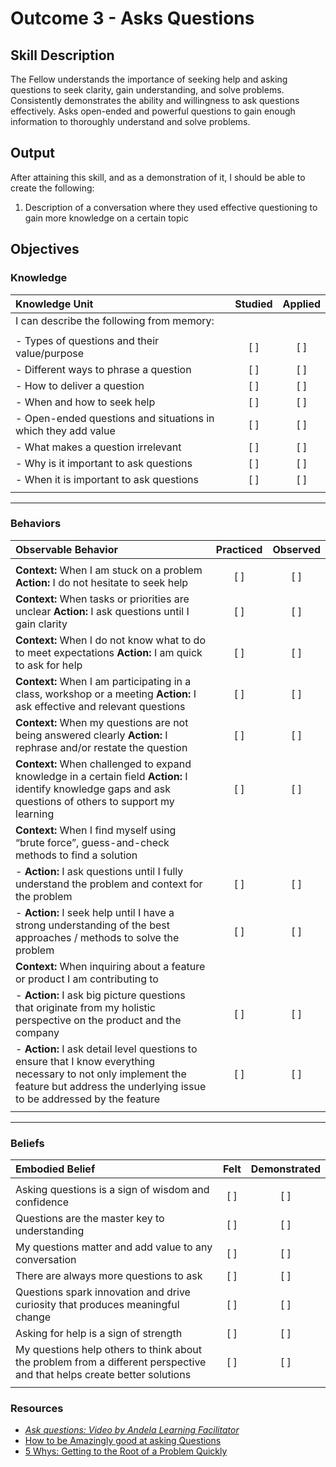# Outcome 3 - Asks Questions

## Skill Description

The Fellow understands the importance of seeking help and asking questions to seek clarity, gain understanding, and solve problems. Consistently demonstrates the ability and willingness to ask questions effectively. Asks open-ended and powerful questions to gain enough information to thoroughly understand and solve problems.

## Output
After attaining this skill, and as a demonstration of it, I should be able to create the following:

1. Description of a conversation where they used effective questioning to gain more knowledge on a certain topic

## Objectives

### Knowledge

| Knowledge Unit | Studied | Applied |
|:---|:---:|:---:|
| I can describe the following from memory: | | |
| | | |
| - Types of questions and their value/purpose | [ ] | [ ] |
| - Different ways to phrase a question | [ ] | [ ] |
| - How to deliver a question | [ ] | [ ] |
| - When and how to seek help | [ ] | [ ] |
| - Open-ended questions and situations in which they add value | [ ] | [ ] |
| - What makes a question irrelevant | [ ] | [ ] |
| - Why is it important to ask questions | [ ] | [ ] |
| - When it is important to ask questions | [ ] | [ ] |
| | | |

---

### Behaviors

| Observable Behavior | Practiced | Observed |
|:---|:---:|:---:|
| | | |
| **Context:** When I am stuck on a problem **Action:** I do not hesitate to seek help | [ ] | [ ] |
| **Context:** When tasks or priorities are unclear **Action:**  I ask questions until I gain clarity | [ ] | [ ] |
| **Context:** When I do not know what to do to meet expectations **Action:** I am quick to ask for help | [ ] | [ ] |
| **Context:** When I am participating in a class, workshop or a meeting **Action:** I ask effective and relevant questions | [ ] | [ ] |
| **Context:** When my questions are not being answered clearly **Action:** I rephrase and/or restate the question | [ ] | [ ] |
| **Context:** When challenged to expand knowledge in a certain field **Action:** I identify knowledge gaps and ask questions of others to support my learning | [ ] | [ ] |
| **Context:** When I find myself using “brute force”, guess-and-check methods to find a solution | | |
| - **Action:** I ask questions until I fully understand the problem and context for the problem | [ ] | [ ] |
| - **Action:** I seek help until I have a strong understanding of the best approaches / methods to solve the problem | [ ] | [ ] |
| **Context:** When inquiring about a feature or product I am contributing to
| - **Action:** I ask big picture questions that originate from my holistic perspective on the product and the company | [ ] | [ ] |
| - **Action:** I ask detail level questions to ensure that I know everything necessary to not only implement the feature but address the underlying issue to be addressed by the feature | [ ] | [ ] |
| | | |

---

### Beliefs

| Embodied Belief | Felt | Demonstrated |
|:---|:---:|:---:|
| | | |
| Asking questions is a sign of wisdom and confidence | [ ] | [ ] |
| Questions are the master key to understanding | [ ] | [ ] |
| My questions matter and add value to any conversation | [ ] | [ ] |
| There are always more questions to ask | [ ] | [ ] |
| Questions spark innovation and drive curiosity that produces meaningful change | [ ] | [ ] |
| Asking for help is a sign of strength | [ ] | [ ] |
| My questions help others to think about the problem from a different perspective and that helps create better solutions | [ ] | [ ] |
| | | |


### Resources

- [_Ask questions: Video by Andela Learning Facilitator_](https://vimeo.com/216195116)
- [How to be Amazingly good at asking Questions](http://www.lifehack.org/articles/communication/how-amazingly-good-asking-questions.html)
- [5 Whys: Getting to the Root of a Problem Quickly](https://www.mindtools.com/pages/article/newTMC_5W.htm)
